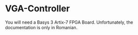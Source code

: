 # VGA-Controller
You will need a Basys 3 Artix-7 FPGA Board.
Unfortunately, the documentation is only in Romanian.
